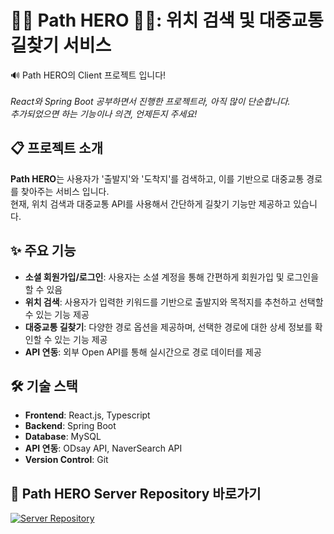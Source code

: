 # 🦸‍♀️ Path HERO 🦸‍♂️: 위치 검색 및 대중교통 길찾기 서비스
🔊 Path HERO의 Client 프로젝트 입니다!<br/><br/>
_React와 Spring Boot 공부하면서 진행한 프로젝트라, 아직 많이 단순합니다._ <br/>
_추가되었으면 하는 기능이나 의견, 언제든지 주세요!_ <br/>

## 📋 프로젝트 소개 
**Path HERO**는 사용자가 '출발지'와 '도착지'를 검색하고, 이를 기반으로 대중교통 경로를 찾아주는 서비스 입니다.<br/>
현재, 위치 검색과 대중교통 API를 사용해서 간단하게 길찾기 기능만 제공하고 있습니다. <br/>

## ✨ 주요 기능 
- **소셜 회원가입/로그인**: 사용자는 소셜 계정을 통해 간편하게 회원가입 및 로그인을 할 수 있음
- **위치 검색**: 사용자가 입력한 키워드를 기반으로 출발지와 목적지를 추천하고 선택할 수 있는 기능 제공
- **대중교통 길찾기**: 다양한 경로 옵션을 제공하며, 선택한 경로에 대한 상세 정보를 확인할 수 있는 기능 제공
- **API 연동**: 외부 Open API를 통해 실시간으로 경로 데이터를 제공<br/>


## 🛠️ 기술 스택 
- **Frontend**: React.js, Typescript
- **Backend**: Spring Boot
- **Database**: MySQL
- **API 연동**: ODsay API, NaverSearch API
- **Version Control**: Git


## 🔗 Path HERO Server Repository 바로가기
[![Server Repository](https://img.shields.io/badge/Server%20Repo-GitHub-blue?style=for-the-badge&logo=github)](https://github.com/hywnj/path-hero-server)
